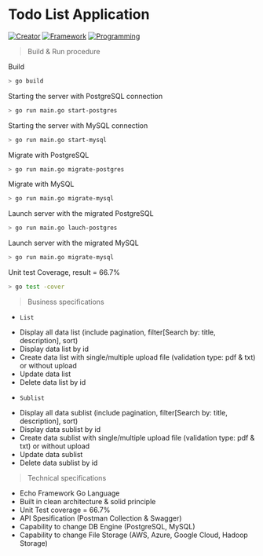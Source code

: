 # Todo List Application
<p align="left">
<a href="https://github.com/maurana"><img src="https://img.shields.io/badge/creator-%40thisismaulanaa-blueviolet" alt="Creator"></a>
<a href="https://echo.labstack.com/"><img src="https://img.shields.io/badge/echo v4-important" alt="Framework"></a>
<a href="https://go.dev/"><img src="https://img.shields.io/badge/Go v1.18-yellowgreen" alt="Programming"></a>
</p>

> Build & Run procedure

Build
```bash
> go build
```

Starting the server with PostgreSQL connection
```bash
> go run main.go start-postgres
```

Starting the server with MySQL connection
```bash
> go run main.go start-mysql
```

Migrate with PostgreSQL
```bash
> go run main.go migrate-postgres
```

Migrate with MySQL
```bash
> go run main.go migrate-mysql
```

Launch server with the migrated PostgreSQL
```bash
> go run main.go lauch-postgres
```

Launch server with the migrated MySQL
```bash
> go run main.go migrate-mysql
```

Unit test Coverage, result = 66.7%
```bash
> go test -cover
```

> Business specifications
* `List`
- Display all data list (include pagination, filter[Search by: title, description], sort)
- Display data list by id
- Create data list with single/multiple upload file (validation type: pdf & txt) or without upload
- Update data list
- Delete data list by id

* `Sublist`
- Display all data sublist (include pagination, filter[Search by: title, description], sort)
- Display data sublist by id
- Create data sublist with single/multiple upload file (validation type: pdf & txt) or without upload
- Update data sublist
- Delete data sublist by id

> Technical specifications
- Echo Framework Go Language
- Built in clean architecture & solid principle
- Unit Test coverage = 66.7%
- API Spesification (Postman Collection & Swagger)
- Capability to change DB Engine (PostgreSQL, MySQL)
- Capability to change File Storage (AWS, Azure, Google Cloud, Hadoop Storage)
